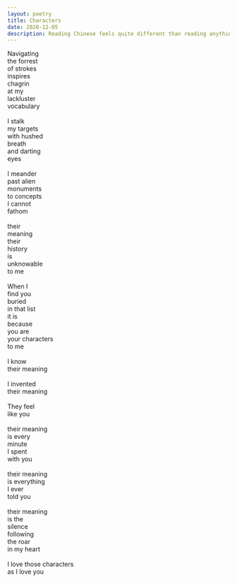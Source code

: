 ```yaml
---
layout: poetry
title: Characters
date: 2020-12-05
description: Reading Chinese feels quite different than reading anything else
---
```


Navigating<br/>
the forrest<br/>
of strokes<br/>
inspires<br/>
chagrin<br/>
at my<br/>
lackluster<br/>
vocabulary<br/>
<br/>
I stalk<br/>
my targets<br/>
with hushed <br/>
breath<br/>
and darting<br/>
eyes<br/>
<br/>
I meander <br/>
past alien <br/>
monuments<br/>
to concepts<br/>
I cannot<br/>
fathom<br/>
<br/>
their <br/>
meaning<br/>
their <br/>
history<br/>
is<br/>
unknowable<br/>
to me<br/>
<br/>
When I<br/>
find you <br/>
buried <br/>
in that list<br/>
it is <br/>
because <br/>
you are <br/>
your characters<br/>
to me<br/>
<br/>
I know <br/>
their meaning<br/>
<br/>
I invented<br/>
their meaning<br/>
<br/>
They feel <br/>
like you<br/>
<br/>
their meaning <br/>
is every <br/>
minute <br/>
I spent<br/>
with you<br/>
<br/>
their meaning<br/>
is everything <br/>
I ever <br/>
told you<br/>
<br/>
their meaning<br/>
is the <br/>
silence <br/>
following <br/>
the roar <br/>
in my heart<br/>
<br/>
I love those characters<br/>
as I love you<br/>

